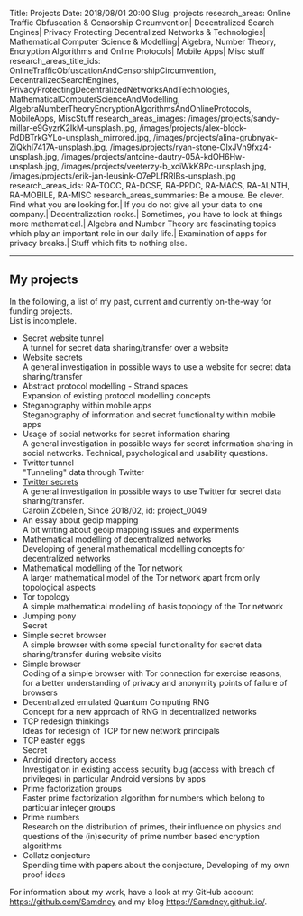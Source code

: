 Title:          		Projects
Date:           		2018/08/01 20:00
Slug:           		projects
research_areas:			Online Traffic Obfuscation & Censorship Circumvention| Decentralized Search Engines| Privacy Protecting Decentralized Networks & Technologies| Mathematical Computer Science & Modelling| Algebra, Number Theory, Encryption Algorithms and Online Protocols| Mobile Apps| Misc stuff
research_areas_title_ids:	OnlineTrafficObfuscationAndCensorshipCircumvention, DecentralizedSearchEngines, PrivacyProtectingDecentralizedNetworksAndTechnologies, MathematicalComputerScienceAndModelling, AlgebraNumberTheoryEncryptionAlgorithmsAndOnlineProtocols, MobileApps, MiscStuff
research_areas_images:		/images/projects/sandy-millar-e9GyzrK2IkM-unsplash.jpg, /images/projects/alex-block-PdDBTrkGYLo-unsplash_mirrored.jpg, /images/projects/alina-grubnyak-ZiQkhI7417A-unsplash.jpg, /images/projects/ryan-stone-OlxJVn9fxz4-unsplash.jpg, /images/projects/antoine-dautry-05A-kdOH6Hw-unsplash.jpg, /images/projects/veeterzy-b_xciWkK8Pc-unsplash.jpg, /images/projects/erik-jan-leusink-O7ePLfRRlBs-unsplash.jpg
research_areas_ids:		RA-TOCC, RA-DCSE, RA-PPDC, RA-MACS, RA-ALNTH, RA-MOBILE, RA-MISC
research_areas_summaries:	Be a mouse. Be clever. Find what you are looking for.| If you do not give all your data to one company.| Decentralization rocks.| Sometimes, you have to look at things more mathematical.| Algebra and Number Theory are fascinating topics which play an important role in our daily life.| Examination of apps for privacy breaks.| Stuff which fits to nothing else.


<!-- TODO -->
<hr />
<h2 id="MyProjects">My projects</h2>
<p>
In the following, a list of my past, current and currently on-the-way for funding projects.<br />
List is incomplete.
</p>

<p>
<ul>
    <li>
	    Secret website tunnel<br />
        <font style="font-size:14px;">
            A tunnel for secret data sharing/transfer over a website
        </font>
    </li>
    <li>
	    Website secrets<br />
        <font style="font-size:14px;">
            A general investigation in possible ways to use a website for secret data sharing/transfer
        </font>
    </li>
    <li>
	    Abstract protocol modelling - Strand spaces<br />
        <font style="font-size:14px;">
            Expansion of existing protocol modelling concepts
        </font>
    </li>
    <li>
	    Steganography within mobile apps<br />
        <font style="font-size:14px;">
            Steganography of information and secret functionality within mobile apps
        </font>
    </li>
    <li>
	    Usage of social networks for secret information sharing<br />
        <font style="font-size:14px;">
            A general investigation in possible ways for secret information sharing in social networks. Technical, psychological and usability questions.
        </font>
    </li>
    <li>
	    Twitter tunnel<br />
        <font style="font-size:14px;">
            "Tunneling" data through Twitter
        </font>
    </li>
    <!-- 
    <li>
	    Twitter secrets<br />
        <font style="font-size:14px;">
            A general investigation in possible ways to use Twitter for secret data sharing/transfer
        </font>
    </li>
    -->
	<li>
		<a href="/Projects/2018/Twitter-secrets.html">Twitter secrets</a>
		<div class="little-information-line">
			A general investigation in possible ways to use Twitter for secret data sharing/transfer.<br />
			Carolin Zöbelein, Since 2018/02, id: project_0049
		</div>
	</li> 
    <li>
	    An essay about geoip mapping<br />
        <font style="font-size:14px;">
            A bit writing about geoip mapping issues and experiments
        </font>
    </li>
    <li>
	    Mathematical modelling of decentralized networks<br />
        <font style="font-size:14px;">
            Developing of general mathematical modelling concepts for decentralized networks
        </font>
    </li>
    <li>
	    Mathematical modelling of the Tor network<br />
        <font style="font-size:14px;">
            A larger mathematical model of the Tor network apart from only topological aspects
        </font>
    </li>
    <li>
	    Tor topology<br />
        <font style="font-size:14px;">
            A simple mathematical modelling of basis topology of the Tor network
        </font>
    </li>
    <li>
	    Jumping pony<br />
        <font style="font-size:14px;">
            Secret
        </font>
    </li>
    <li>
	    Simple secret browser<br />
        <font style="font-size:14px;">
            A simple browser with some special functionality for secret data sharing/transfer during website visits
        </font>
    </li>
    <li>
	    Simple browser<br />
        <font style="font-size:14px;">
            Coding of a simple browser with Tor connection for exercise reasons, for a better understanding of privacy and anonymity points of failure of browsers
        </font>
    </li>
    <li>
	    Decentralized emulated Quantum Computing RNG<br />
        <font style="font-size:14px;">
            Concept for a new approach of RNG in decentralized networks 
        </font>
    </li>
    <li>
	    TCP redesign thinkings<br />
        <font style="font-size:14px;">
            Ideas for redesign of TCP for new network principals
        </font>
    </li>
    <li>
	    TCP easter eggs<br />
        <font style="font-size:14px;">
            Secret
        </font>
    </li>
    <li>
	    Android directory access<br />
        <font style="font-size:14px;">
            Investigation in existing access security bug (access with breach of privileges) in particular Android versions by apps
        </font>
    </li>
    <li>
	    Prime factorization groups<br />
        <font style="font-size:14px;">
            Faster prime factorization algorithm for numbers which belong to particular integer groups
        </font>
    </li>
    <li>
	    Prime numbers<br />
        <font style="font-size:14px;">
            Research on the distribution of primes, their influence on physics and questions of the (in)security of prime number based encryption algorithms
        </font>
    </li>
    <li>
	    Collatz conjecture<br />
        <font style="font-size:14px;">
            Spending time with papers about the conjecture, Developing of my own proof ideas
        </font>
    </li>
</ul>
</p>

<p>
For information about my work, have a look at my GitHub account <a href="https://github.com/Samdney" target="_blank">https://github.com/Samdney</a> and my blog <a href="https://Samdney.github.io/" target="_blank">https://Samdney.github.io/</a>.
</p>
